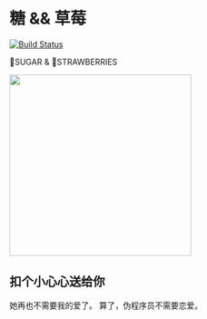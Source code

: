 # 糖 && 草莓

[![Build Status](https://drone.qsomula.top/api/badges/SUGAR__STRAWBERRIES/SUGAR__AND__STRAWBERRIES/status.svg)](https://drone.qsomula.top/SUGAR__STRAWBERRIES/SUGAR__AND__STRAWBERRIES)

🍬SUGAR & 🍓STRAWBERRIES

<img src="https://git.qsomula.top/SUGAR__STRAWBERRIES/SUGAR__AND__STRAWBERRIES/raw/branch/master/public/img/preview.png" style="height:320px" />

## 扣个小心心送给你

她再也不需要我的爱了。
算了，伪程序员不需要恋爱。
